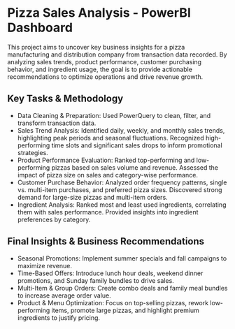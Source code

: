 # Pizza Sales Analysis - PowerBI Dashboard
This project aims to uncover key business insights for a pizza manufacturing and distribution company from transaction data recorded. By analyzing sales trends, product performance, customer purchasing behavior, and ingredient usage, the goal is to provide actionable recommendations to optimize operations and drive revenue growth.

## Key Tasks & Methodology
- Data Cleaning & Preparation: Used PowerQuery to clean, filter, and transform transaction data.
- Sales Trend Analysis: Identified daily, weekly, and monthly sales trends, highlighting peak periods and seasonal fluctuations. Recognized high-performing time slots and significant sales drops to inform promotional strategies.
- Product Performance Evaluation: Ranked top-performing and low-performing pizzas based on sales volume and revenue. Assessed the impact of pizza size on sales and category-wise performance.
- Customer Purchase Behavior: Analyzed order frequency patterns, single vs. multi-item purchases, and preferred pizza sizes. Discovered strong demand for large-size pizzas and multi-item orders.
- Ingredient Analysis: Ranked most and least used ingredients, correlating them with sales performance. Provided insights into ingredient preferences by category.

## Final Insights & Business Recommendations
- Seasonal Promotions: Implement summer specials and fall campaigns to maximize revenue.
- Time-Based Offers: Introduce lunch hour deals, weekend dinner promotions, and Sunday family bundles to drive sales.
- Multi-Item & Group Orders: Create combo deals and family meal bundles to increase average order value.
- Product & Menu Optimization: Focus on top-selling pizzas, rework low-performing items, promote large pizzas, and highlight premium ingredients to justify pricing.
